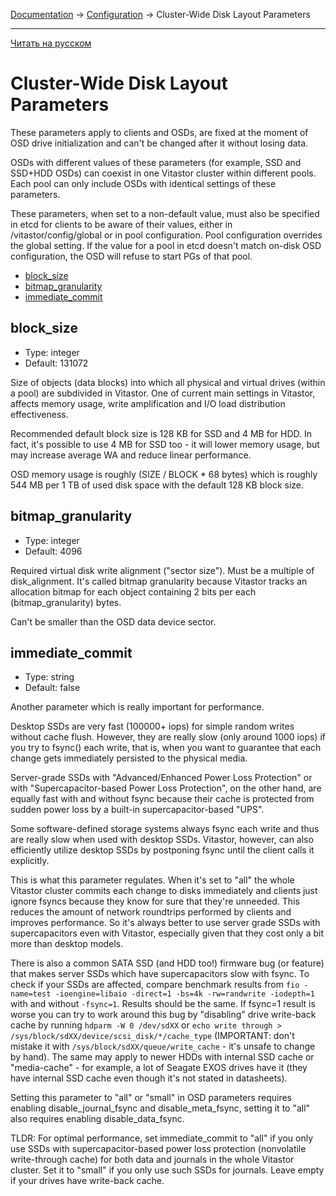 [Documentation](../../README.md#documentation) → [Configuration](../config.en.md) → Cluster-Wide Disk Layout Parameters

-----

[Читать на русском](layout-cluster.ru.md)

# Cluster-Wide Disk Layout Parameters

These parameters apply to clients and OSDs, are fixed at the moment of OSD drive
initialization and can't be changed after it without losing data.

OSDs with different values of these parameters (for example, SSD and SSD+HDD
OSDs) can coexist in one Vitastor cluster within different pools. Each pool can
only include OSDs with identical settings of these parameters.

These parameters, when set to a non-default value, must also be specified in
etcd for clients to be aware of their values, either in /vitastor/config/global
or in pool configuration. Pool configuration overrides the global setting.
If the value for a pool in etcd doesn't match on-disk OSD configuration, the
OSD will refuse to start PGs of that pool.

- [block_size](#block_size)
- [bitmap_granularity](#bitmap_granularity)
- [immediate_commit](#immediate_commit)

## block_size

- Type: integer
- Default: 131072

Size of objects (data blocks) into which all physical and virtual drives
(within a pool) are subdivided in Vitastor. One of current main settings
in Vitastor, affects memory usage, write amplification and I/O load
distribution effectiveness.

Recommended default block size is 128 KB for SSD and 4 MB for HDD. In fact,
it's possible to use 4 MB for SSD too - it will lower memory usage, but
may increase average WA and reduce linear performance.

OSD memory usage is roughly (SIZE / BLOCK * 68 bytes) which is roughly
544 MB per 1 TB of used disk space with the default 128 KB block size.

## bitmap_granularity

- Type: integer
- Default: 4096

Required virtual disk write alignment ("sector size"). Must be a multiple
of disk_alignment. It's called bitmap granularity because Vitastor tracks
an allocation bitmap for each object containing 2 bits per each
(bitmap_granularity) bytes.

Can't be smaller than the OSD data device sector.

## immediate_commit

- Type: string
- Default: false

Another parameter which is really important for performance.

Desktop SSDs are very fast (100000+ iops) for simple random writes
without cache flush. However, they are really slow (only around 1000 iops)
if you try to fsync() each write, that is, when you want to guarantee that
each change gets immediately persisted to the physical media.

Server-grade SSDs with "Advanced/Enhanced Power Loss Protection" or with
"Supercapacitor-based Power Loss Protection", on the other hand, are equally
fast with and without fsync because their cache is protected from sudden
power loss by a built-in supercapacitor-based "UPS".

Some software-defined storage systems always fsync each write and thus are
really slow when used with desktop SSDs. Vitastor, however, can also
efficiently utilize desktop SSDs by postponing fsync until the client calls
it explicitly.

This is what this parameter regulates. When it's set to "all" the whole
Vitastor cluster commits each change to disks immediately and clients just
ignore fsyncs because they know for sure that they're unneeded. This reduces
the amount of network roundtrips performed by clients and improves
performance. So it's always better to use server grade SSDs with
supercapacitors even with Vitastor, especially given that they cost only
a bit more than desktop models.

There is also a common SATA SSD (and HDD too!) firmware bug (or feature)
that makes server SSDs which have supercapacitors slow with fsync. To check
if your SSDs are affected, compare benchmark results from `fio -name=test
-ioengine=libaio -direct=1 -bs=4k -rw=randwrite -iodepth=1` with and without
`-fsync=1`. Results should be the same. If fsync=1 result is worse you can
try to work around this bug by "disabling" drive write-back cache by running
`hdparm -W 0 /dev/sdXX` or `echo write through > /sys/block/sdXX/device/scsi_disk/*/cache_type`
(IMPORTANT: don't mistake it with `/sys/block/sdXX/queue/write_cache` - it's
unsafe to change by hand). The same may apply to newer HDDs with internal
SSD cache or "media-cache" - for example, a lot of Seagate EXOS drives have
it (they have internal SSD cache even though it's not stated in datasheets).

Setting this parameter to "all" or "small" in OSD parameters requires enabling
disable_journal_fsync and disable_meta_fsync, setting it to "all" also requires
enabling disable_data_fsync.

TLDR: For optimal performance, set immediate_commit to "all" if you only use
SSDs with supercapacitor-based power loss protection (nonvolatile
write-through cache) for both data and journals in the whole Vitastor
cluster. Set it to "small" if you only use such SSDs for journals. Leave
empty if your drives have write-back cache.
